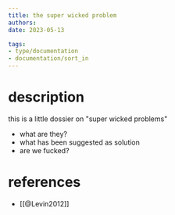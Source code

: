 ```yaml
---
title: the super wicked problem
authors: 
date: 2023-05-13

tags:
- type/documentation
- documentation/sort_in
---
```


# description
this is a little dossier on "super wicked problems"
- what are they?
- what has been suggested as solution
- are we fucked?

# references
* [[@Levin2012]]